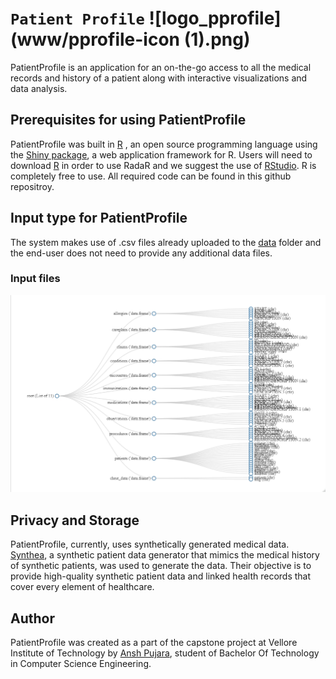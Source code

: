﻿# `Patient Profile` ![logo_pprofile](www/pprofile-icon (1).png)
PatientProfile is an application for an on-the-go access to all the medical records and history of a patient along with interactive visualizations and data analysis.
<br>

## Prerequisites for using PatientProfile
PatientProfile was built in [R](https://www.r-project.org) , an open source programming language using the [Shiny package](https://shiny.rstudio.com), a web application framework for R. Users will need to download [R](https://cran.uni-muenster.de/) in order to use RadaR and we suggest the use of [RStudio](https://www.rstudio.com). R is completely free to use. All required code can be found in this github repositroy.

## Input type for PatientProfile
The system makes use of .csv files already uploaded to the [data](./data/Patient%20Data/) folder and the end-user does not need to provide any additional data files.

### Input files

![input_file_str](./Rplot01.jpeg)

## Privacy and Storage
PatientProfile, currently, uses synthetically generated medical data. [Synthea](https://ecqi.healthit.gov/tool/synthea%E2%84%A2#:~:text=Synthea%E2%84%A2%20is%20an%20open,covering%20every%20aspect%20of%20healthcare.), a synthetic patient data generator that mimics the medical history of synthetic patients, was used to generate the data. Their objective is to provide high-quality synthetic patient data and linked health records that cover every element of healthcare.

## Author
PatientProfile was created as a part of the capstone project at Vellore Institute of Technology by [Ansh Pujara](https://github.com/anshpujara14/), student of Bachelor Of Technology in Computer Science Engineering.
